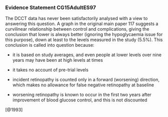 ### Evidence Statement CG15AdultES97
The DCCT data has never been satisfactorily analysed with a view to answering this question. A graph in the original main paper 117 suggests a curvilinear relationship between control and complications, giving the conclusion that lower is always better (ignoring the hypoglycaemia issue for this purpose), down at least to the levels measured in the study (5.5%). This conclusion is called into question because:

*   it is based on study averages, and even people at lower levels over nine years may have been at high levels at times

*   it takes no account of pre-trial levels

*   incident retinopathy is counted only in a forward (worsening) direction, which makes no allowance for false negative retinopathy at baseline

*   worsening retinopathy is known to occur in the first two years after improvement of blood glucose control, and this is not discounted



[@1993]
